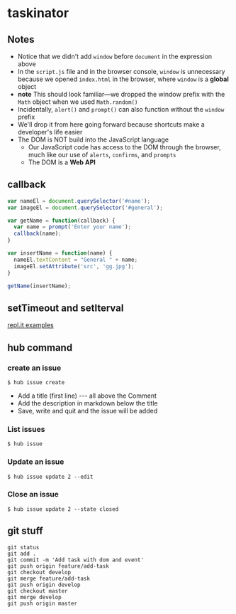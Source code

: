 # taskinator

## Notes
* Notice that we didn't add `window` before `document` in the expression above
* In the `script.js` file and in the browser console, `window` is unnecessary because we opened `index.html` in the browser, where `window` is a **global** object
* **note** This should look familiar—we dropped the window prefix with the `Math` object when we used `Math.random()`
* Incidentally, `alert()` and `prompt()` can also function without the `window` prefix
* We'll drop it from here going forward because shortcuts make a developer's life easier
* The DOM is NOT build into the JavaScript language
  - Our JavaScript code has access to the DOM through the browser, much like our use of `alerts`, `confirms`, and `prompts`
  - The DOM is a **Web API**

## callback
```javascript
var nameEl = document.querySelector('#name');
var imageEl = document.querySelector('#general');

var getName = function(callback) {
  var name = prompt('Enter your name');
  callback(name);
}

var insertName = function(name) {
  nameEl.textContent = "General " + name;
  imageEl.setAttribute('src', 'gg.jpg');
}

getName(insertName);
```

## setTimeout and setIterval
[repl.it examples](https://repl.it/@kingluddite/FearfulDarkgrayIrc)

## hub command
### create an issue
`$ hub issue create`

* Add a title (first line) --- all above the Comment
* Add the description in markdown below the title
* Save, write and quit and the issue will be added

### List issues
`$ hub issue`

### Update an issue
`$ hub issue update 2 --edit`

### Close an issue
`$ hub issue update 2 --state closed`

## git stuff
```
git status
git add .
git commit -m 'Add task with dom and event'
git push origin feature/add-task
git checkout develop
git merge feature/add-task
git push origin develop
git checkout master
git merge develop
git push origin master
```

